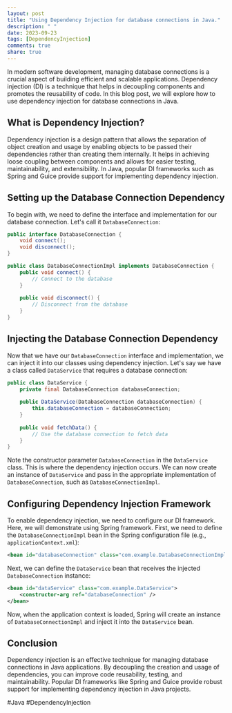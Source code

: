 ```yaml
---
layout: post
title: "Using Dependency Injection for database connections in Java."
description: " "
date: 2023-09-23
tags: [DependencyInjection]
comments: true
share: true
---
```


In modern software development, managing database connections is a crucial aspect of building efficient and scalable applications. Dependency injection (DI) is a technique that helps in decoupling components and promotes the reusability of code. In this blog post, we will explore how to use dependency injection for database connections in Java.

## What is Dependency Injection?

Dependency injection is a design pattern that allows the separation of object creation and usage by enabling objects to be passed their dependencies rather than creating them internally. It helps in achieving loose coupling between components and allows for easier testing, maintainability, and extensibility. In Java, popular DI frameworks such as Spring and Guice provide support for implementing dependency injection.

## Setting up the Database Connection Dependency

To begin with, we need to define the interface and implementation for our database connection. Let's call it `DatabaseConnection`:

```java
public interface DatabaseConnection {
    void connect();
    void disconnect();
}

public class DatabaseConnectionImpl implements DatabaseConnection {
    public void connect() {
        // Connect to the database
    }
    
    public void disconnect() {
        // Disconnect from the database
    }
}
```

## Injecting the Database Connection Dependency

Now that we have our `DatabaseConnection` interface and implementation, we can inject it into our classes using dependency injection. Let's say we have a class called `DataService` that requires a database connection:

```java
public class DataService {
    private final DatabaseConnection databaseConnection;
    
    public DataService(DatabaseConnection databaseConnection) {
        this.databaseConnection = databaseConnection;
    }
    
    public void fetchData() {
        // Use the database connection to fetch data
    }
}
```

Note the constructor parameter `DatabaseConnection` in the `DataService` class. This is where the dependency injection occurs. We can now create an instance of `DataService` and pass in the appropriate implementation of `DatabaseConnection`, such as `DatabaseConnectionImpl`.

## Configuring Dependency Injection Framework

To enable dependency injection, we need to configure our DI framework. Here, we will demonstrate using Spring framework. First, we need to define the `DatabaseConnectionImpl` bean in the Spring configuration file (e.g., `applicationContext.xml`):

```xml
<bean id="databaseConnection" class="com.example.DatabaseConnectionImpl" />
```

Next, we can define the `DataService` bean that receives the injected `DatabaseConnection` instance:

```xml
<bean id="dataService" class="com.example.DataService">
    <constructor-arg ref="databaseConnection" />
</bean>
```

Now, when the application context is loaded, Spring will create an instance of `DatabaseConnectionImpl` and inject it into the `DataService` bean.

## Conclusion

Dependency injection is an effective technique for managing database connections in Java applications. By decoupling the creation and usage of dependencies, you can improve code reusability, testing, and maintainability. Popular DI frameworks like Spring and Guice provide robust support for implementing dependency injection in Java projects.

#Java #DependencyInjection